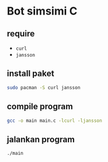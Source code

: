 # Bot simsimi C

## require

- `curl`
- `jansson`

## install paket

```bash
sudo pacman -S curl jansson
```

## compile program

```bash
gcc -o main main.c -lcurl -ljansson
```

## jalankan program

```bash
./main
```
